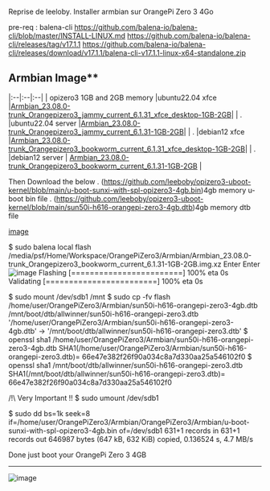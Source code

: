 Reprise de leeloby.
Installer armbian sur OrangePi Zero 3 4Go

pre-req : balena-cli
https://github.com/balena-io/balena-cli/blob/master/INSTALL-LINUX.md
https://github.com/balena-io/balena-cli/releases/tag/v17.1.1
https://github.com/balena-io/balena-cli/releases/download/v17.1.1/balena-cli-v17.1.1-linux-x64-standalone.zip



## Armbian Image**

|:--|:--|:--|
| opizero3 1GB and 2GB memory |ubuntu22.04 xfce |[Armbian_23.08.0-trunk_Orangepizero3_jammy_current_6.1.31_xfce_desktop-1GB-2GB](https://github.com/leeboby/armbian-images/releases/download/opizero3/Armbian_23.08.0-trunk_Orangepizero3_jammy_current_6.1.31_xfce_desktop-1GB-2GB.img.xz)|
| . |ubuntu22.04 server |[Armbian_23.08.0-trunk_Orangepizero3_jammy_current_6.1.31-1GB-2GB](https://github.com/leeboby/armbian-images/releases/download/opizero3/Armbian_23.08.0-trunk_Orangepizero3_jammy_current_6.1.31-1GB-2GB.img.xz)|
| . |debian12 xfce |[Armbian_23.08.0-trunk_Orangepizero3_bookworm_current_6.1.31_xfce_desktop-1GB-2GB](https://github.com/leeboby/armbian-images/releases/download/opizero3/Armbian_23.08.0-trunk_Orangepizero3_bookworm_current_6.1.31_xfce_desktop-1GB-2GB.img.xz)|
| . |debian12 server | [Armbian_23.08.0-trunk_Orangepizero3_bookworm_current_6.1.31-1GB-2GB](https://github.com/leeboby/armbian-images/releases/download/opizero3/Armbian_23.08.0-trunk_Orangepizero3_bookworm_current_6.1.31-1GB-2GB.img.xz) |

Then Download the below 
. (https://github.com/leeboby/opizero3-uboot-kernel/blob/main/u-boot-sunxi-with-spl-opizero3-4gb.bin)4gb memory u-boot bin file
. (https://github.com/leeboby/opizero3-uboot-kernel/blob/main/sun50i-h616-orangepi-zero3-4gb.dtb)4gb memory dtb file

[image](https://github.com/enoola/armbian-images-OPi_Zero_3_4GB/assets/25523012/69473bfc-6588-4566-9f16-4775d4f9d07a)


$ sudo balena local flash /media/psf/Home/Workspace/OrangePiZero3/Armbian/Armbian_23.08.0-trunk_Orangepizero3_bookworm_current_6.1.31-1GB-2GB.img.xz
Enter
Enter
![image](https://github.com/enoola/armbian-images-OPi_Zero_3_4GB/assets/25523012/99faa180-4188-4e21-8fdd-41e25f8ab1e1)
Flashing [========================] 100% eta 0s   
Validating [========================] 100% eta 0s  

$ sudo mount /dev/sdb1 /mnt
$ sudo cp -fv flash /home/user/OrangePiZero3/Armbian/sun50i-h616-orangepi-zero3-4gb.dtb /mnt/boot/dtb/allwinner/sun50i-h616-orangepi-zero3.dtb 
'/home/user/OrangePiZero3/Armbian/sun50i-h616-orangepi-zero3-4gb.dtb' -> '/mnt/boot/dtb/allwinner/sun50i-h616-orangepi-zero3.dtb'
$ openssl sha1 /home/user/OrangePiZero3/Armbian/sun50i-h616-orangepi-zero3-4gb.dtb
SHA1(/home/user/OrangePiZero3/Armbian/sun50i-h616-orangepi-zero3.dtb)= 66e47e382f26f90a034c8a7d330aa25a546102f0
$ openssl sha1 /mnt/boot/dtb/allwinner/sun50i-h616-orangepi-zero3.dtb
SHA1(/mnt/boot/dtb/allwinner/sun50i-h616-orangepi-zero3.dtb)= 66e47e382f26f90a034c8a7d330aa25a546102f0

/!\ Very Important !!
$ sudo umount /dev/sdb1 

$ sudo dd bs=1k seek=8 if=/home/user/OrangePiZero3/Armbian/OrangePiZero3/Armbian/u-boot-sunxi-with-spl-opizero3-4gb.bin of=/dev/sdb1
631+1 records in
631+1 records out
646987 bytes (647 kB, 632 KiB) copied, 0.136524 s, 4.7 MB/s

Done 
just boot your OrangePi Zero 3 4GB

---
![image](https://github.com/enoola/armbian-images-OPi_Zero_3_4GB/assets/25523012/4341deba-2ed7-4f06-b6d1-4fdbb80e7fce)

